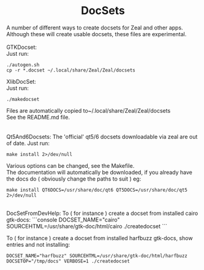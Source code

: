 <h1 align="center">DocSets</h1>

A number of different ways to create docsets for Zeal and other apps.<br>
Although these will create usable docsets, these files are experimental.<br>
<br>
GTKDocset:<br>
Just run:
```console
./autogen.sh
cp -r *.docset ~/.local/share/Zeal/Zeal/docsets
```
XlibDocSet:<br>
Just run:<br>
```console
./makedocset
```
Files are automatically copied to~/.local/share/Zeal/Zeal/docsets<br>
See the README.md file.<br>
<br>
<br>
Qt5And6Docsets:
The 'official' qt5/6 docsets downloadable via zeal are out of date.
Just run:
```console
make install 2>/dev/null
```
Various options can be changed, see the Makefile.<br>
The documentation will automatically be downloaded, if you already have the docs do ( obviously change the paths to suit ) eg:<br>
```console
make install QT6DOCS=/usr/share/doc/qt6 QT5DOCS=/usr/share/doc/qt5 2>/dev/null
```
<br>
DocSetFromDevHelp:
To ( for instance ) create a docset from installed cairo gtk-docs:
```console
DOCSET_NAME="cairo" SOURCEHTML=/usr/share/gtk-doc/html/cairo ./createdocset
```

To ( for instance ) create a docset from installed harfbuzz gtk-docs, show entries and not installing:
```console
DOCSET_NAME="harfbuzz" SOURCEHTML=/usr/share/gtk-doc/html/harfbuzz DOCSETOP="/tmp/docs" VERBOSE=1 ./createdocset
```